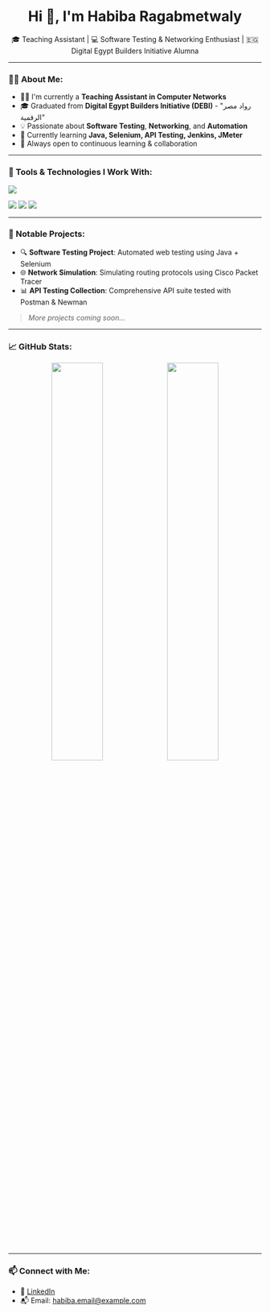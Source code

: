 <h1 align="center">Hi 👋, I'm Habiba Ragabmetwaly</h1>

<p align="center">
🎓 Teaching Assistant | 💻 Software Testing & Networking Enthusiast | 🇪🇬 Digital Egypt Builders Initiative Alumna  
</p>

---

### 👩‍🏫 About Me:

- 👩‍🏫 I'm currently a **Teaching Assistant in Computer Networks**
- 🎓 Graduated from **Digital Egypt Builders Initiative (DEBI)** - "رواد مصر الرقمية"
- 💡 Passionate about **Software Testing**, **Networking**, and **Automation**
- 🚀 Currently learning **Java, Selenium, API Testing, Jenkins, JMeter**
- 🌱 Always open to continuous learning & collaboration

---

### 🧰 Tools & Technologies I Work With:

<p>
  <img src="https://skillicons.dev/icons?i=java,selenium,postman,git,github,linux,vscode" />
</p>

<p>
  <img src="https://img.shields.io/badge/Jenkins-%232C5263?style=for-the-badge&logo=jenkins&logoColor=white" />
  <img src="https://img.shields.io/badge/Apache JMeter-D22128?style=for-the-badge&logo=apachejmeter&logoColor=white" />
  <img src="https://img.shields.io/badge/Networking-007ACC?style=for-the-badge&logo=cisco&logoColor=white" />
</p>

---

### 📌 Notable Projects:

- 🔍 **Software Testing Project**: Automated web testing using Java + Selenium  
- 🌐 **Network Simulation**: Simulating routing protocols using Cisco Packet Tracer  
- 📊 **API Testing Collection**: Comprehensive API suite tested with Postman & Newman  

> *More projects coming soon...*

---

### 📈 GitHub Stats:

<p align="center">
  <img src="https://github-readme-stats.vercel.app/api?username=HabibaRagabmetwaly&show_icons=true&theme=radical" width="45%" />
  <img src="https://github-readme-stats.vercel.app/api/top-langs/?username=HabibaRagabmetwaly&layout=compact&theme=radical" width="45%" />
</p>

---

### 📫 Connect with Me:

- 🔗 [LinkedIn](https://www.linkedin.com/in/ضع-هنا-رابط-لينكدإن-بتاعك)
- 📬 Email: habiba.email@example.com
